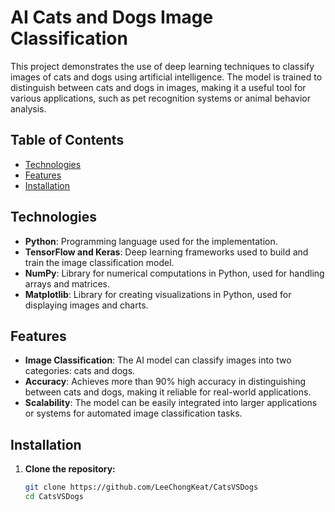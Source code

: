 # AI Cats and Dogs Image Classification

This project demonstrates the use of deep learning techniques to classify images of cats and dogs using artificial intelligence. The model is trained to distinguish between cats and dogs in images, making it a useful tool for various applications, such as pet recognition systems or animal behavior analysis.

## Table of Contents
- [Technologies](#technologies)
- [Features](#features)
- [Installation](#installation)



## Technologies

- **Python**: Programming language used for the implementation.
- **TensorFlow and Keras**: Deep learning frameworks used to build and train the image classification model.
- **NumPy**: Library for numerical computations in Python, used for handling arrays and matrices.
- **Matplotlib**: Library for creating visualizations in Python, used for displaying images and charts.

## Features

- **Image Classification**: The AI model can classify images into two categories: cats and dogs.
- **Accuracy**: Achieves more than 90% high accuracy in distinguishing between cats and dogs, making it reliable for real-world applications.
- **Scalability**: The model can be easily integrated into larger applications or systems for automated image classification tasks.

## Installation

1. **Clone the repository:**
   ```bash
   git clone https://github.com/LeeChongKeat/CatsVSDogs
   cd CatsVSDogs